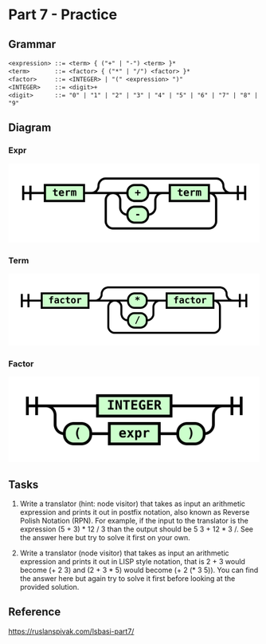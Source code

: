 # Part 7 - Practice

## Grammar

```ebnf
<expression> ::= <term> { ("+" | "-") <term> }*
<term>       ::= <factor> { ("*" | "/") <factor> }*
<factor>     ::= <INTEGER> | "(" <expression> ")"
<INTEGER>    ::= <digit>+
<digit>      ::= "0" | "1" | "2" | "3" | "4" | "5" | "6" | "7" | "8" | "9"
```

## Diagram

### Expr

![](diagram1.svg)

### Term

![](diagram2.svg)

### Factor

![](diagram3.svg)

## Tasks

1. Write a translator (hint: node visitor) that takes as input an arithmetic expression and prints it out in postfix notation, also known as Reverse Polish Notation (RPN). For example, if the input to the translator is the expression (5 + 3) * 12 / 3 than the output should be 5 3 + 12 * 3 /. See the answer here but try to solve it first on your own.

2. Write a translator (node visitor) that takes as input an arithmetic expression and prints it out in LISP style notation, that is 2 + 3 would become (+ 2 3) and (2 + 3 * 5) would become (+ 2 (* 3 5)). You can find the answer here but again try to solve it first before looking at the provided solution.

## Reference

https://ruslanspivak.com/lsbasi-part7/
